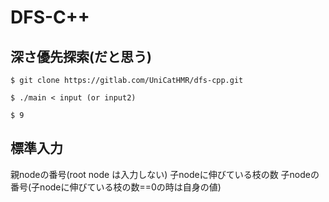 # DFS-C++

## 深さ優先探索(だと思う)
`$ git clone https://gitlab.com/UniCatHMR/dfs-cpp.git`

`$ ./main < input (or input2)`

`$ 9`

## 標準入力
親nodeの番号(root node は入力しない)	子nodeに伸びている枝の数 子nodeの番号(子nodeに伸びている枝の数==0の時は自身の値)